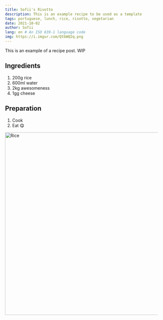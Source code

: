 ```yaml
---
title: Sofii's Risotto
description: This is an example recipe to be used as a template
tags: portuguese, lunch, rice, risotto, vegetarian
date: 2021-10-02
author: Sofii
lang: en # An ISO 639-1 language code
img: https://i.imgur.com/QtbWQ2q.png
---
```


This is an example of a recipe post. WIP

## Ingredients

1. 200g rice
2. 600ml water
3. 2kg awesomeness
4. 1gg cheese

## Preparation

1. Cook
2. Eat 😋

<img src="https://i.imgur.com/QtbWQ2q.png" alt="Rice" width="600">
